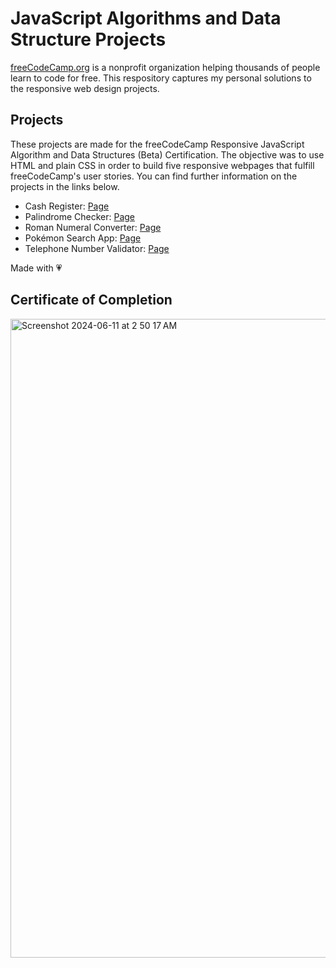 # JavaScript Algorithms and Data Structure Projects
[freeCodeCamp.org](https://www.freecodecamp.org/) is a nonprofit organization helping thousands of people learn to code for free. This respository captures my personal solutions to the responsive web design projects.</br>

## Projects
These projects are made for the freeCodeCamp Responsive JavaScript Algorithm and Data Structures (Beta) Certification. The objective was to use HTML and plain CSS in order to build five responsive webpages that fulfill freeCodeCamp's user stories. You can find further information on the projects in the links below.
* Cash Register: [Page](https://codepen.io/aarxa-the-sans/pen/XWwegYN)
* Palindrome Checker: [Page](https://codepen.io/aarxa-the-sans/pen/pomWwxj)
* Roman Numeral Converter: [Page](https://codepen.io/aarxa-the-sans/pen/eYaGRQd)
* Pokémon Search App: [Page](https://codepen.io/aarxa-the-sans/pen/QWRqgzW) 
* Telephone Number Validator: [Page](https://codepen.io/aarxa-the-sans/pen/YzbrQRv) 


Made with :heartpulse:

## Certificate of Completion
<img width="1022" alt="Screenshot 2024-06-11 at 2 50 17 AM" src="https://github.com/aarxa/FreeCodeCamp-DSA-JavaScript-Projects/assets/113505509/08e07172-0970-426a-8055-dcf6ddd71c70">
